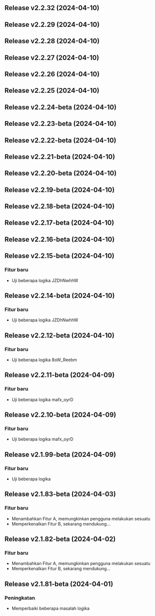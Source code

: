 ## Release v2.2.32 (2024-04-10)

## Release v2.2.29 (2024-04-10)

## Release v2.2.28 (2024-04-10)

## Release v2.2.27 (2024-04-10)

## Release v2.2.26 (2024-04-10)

## Release v2.2.25 (2024-04-10)

## Release v2.2.24-beta (2024-04-10)

## Release v2.2.23-beta (2024-04-10)

## Release v2.2.22-beta (2024-04-10)

## Release v2.2.21-beta (2024-04-10)

## Release v2.2.20-beta (2024-04-10)

## Release v2.2.19-beta (2024-04-10)

## Release v2.2.18-beta (2024-04-10)

## Release v2.2.17-beta (2024-04-10)

## Release v2.2.16-beta (2024-04-10)

## Release v2.2.15-beta (2024-04-10)

### Fitur baru

- Uji beberapa logika JZDhNwhhW

## Release v2.2.14-beta (2024-04-10)

### Fitur baru

- Uji beberapa logika JZDhNwhhW

## Release v2.2.12-beta (2024-04-10)

### Fitur baru

- Uji beberapa logika 8oW_Reebm

## Release v2.2.11-beta (2024-04-09)

### Fitur baru

- Uji beberapa logika mafx_oyrD

## Release v2.2.10-beta (2024-04-09)

### Fitur baru

- Uji beberapa logika mafx_oyrD

## Release v2.1.99-beta (2024-04-09)

### Fitur baru

- Uji beberapa logika

## Release v2.1.83-beta (2024-04-03)

### Fitur baru

- Menambahkan Fitur A, memungkinkan pengguna melakukan sesuatu
- Memperkenalkan Fitur B, sekarang mendukung...

## Release v2.1.82-beta (2024-04-02)

### Fitur baru

- Menambahkan Fitur A, memungkinkan pengguna melakukan sesuatu
- Memperkenalkan Fitur B, sekarang mendukung...

## Release v2.1.81-beta (2024-04-01)

### Peningkatan

- Memperbaiki beberapa masalah logika

